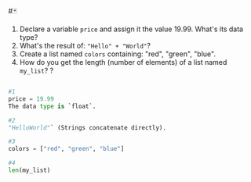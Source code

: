 #🃏
1. Declare a variable `price` and assign it the value 19.99. What's its data type?
2. What's the result of: `"Hello" + "World"`?
3. Create a list named `colors` containing: "red", "green", "blue".
4. How do you get the length (number of elements) of a list named `my_list`?
?
```python

#1
price = 19.99
The data type is `float`.

#2 
"HelloWorld"` (Strings concatenate directly).

#3
colors = ["red", "green", "blue"] 

#4
len(my_list)
```
<!--SR:!2025-09-28,253,330-->
